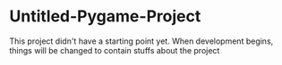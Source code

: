 # Untitled-Pygame-Project
This project didn't have a starting point yet. When development begins, things will be changed to contain stuffs about the project
